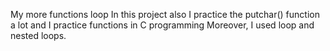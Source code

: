 My more functions loop
In this project also I practice the putchar() function 
a lot and I practice functions in C programming
Moreover, I used loop and nested loops.